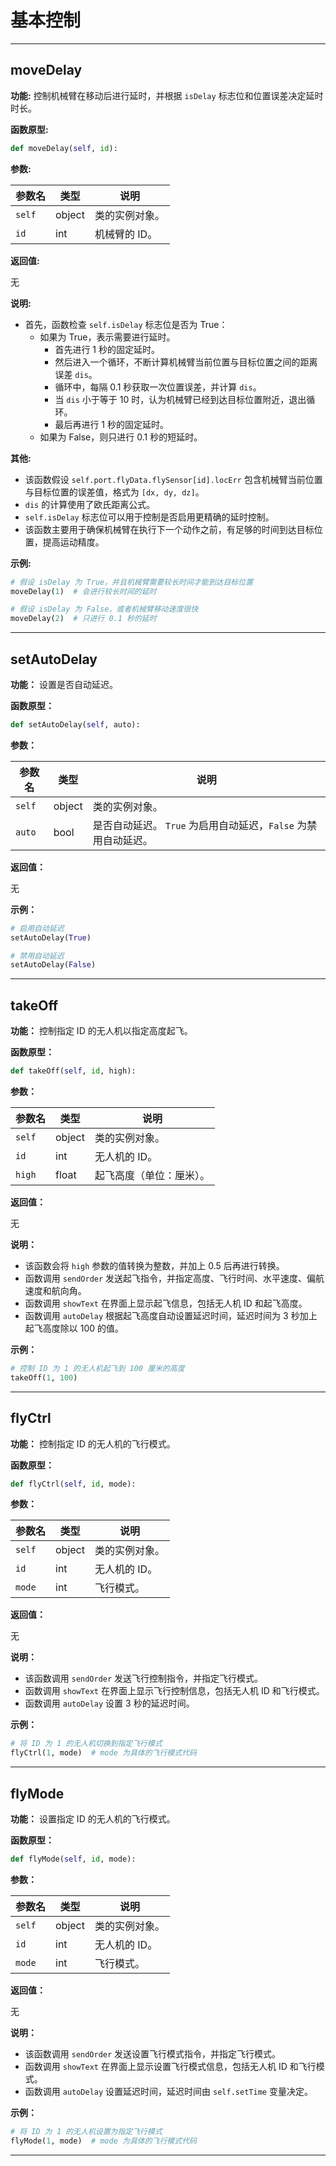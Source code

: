 # 基本控制

***

## moveDelay

**功能:** 控制机械臂在移动后进行延时，并根据 `isDelay`  标志位和位置误差决定延时时长。

**函数原型:**

```python
def moveDelay(self, id):
```

**参数:**

| 参数名 | 类型 | 说明 |
|---|---|---|
| `self` | object | 类的实例对象。 |
| `id` | int | 机械臂的 ID。 |

**返回值:**

无

**说明:**

* 首先，函数检查 `self.isDelay` 标志位是否为 True：
    * 如果为 True，表示需要进行延时。
        * 首先进行 1 秒的固定延时。
        * 然后进入一个循环，不断计算机械臂当前位置与目标位置之间的距离误差 `dis`。
        * 循环中，每隔 0.1 秒获取一次位置误差，并计算 `dis`。
        * 当 `dis` 小于等于 10 时，认为机械臂已经到达目标位置附近，退出循环。
        * 最后再进行 1 秒的固定延时。
    * 如果为 False，则只进行 0.1 秒的短延时。

**其他:**

* 该函数假设 `self.port.flyData.flySensor[id].locErr`  包含机械臂当前位置与目标位置的误差值，格式为 `[dx, dy, dz]`。
* `dis` 的计算使用了欧氏距离公式。
* `self.isDelay` 标志位可以用于控制是否启用更精确的延时控制。
* 该函数主要用于确保机械臂在执行下一个动作之前，有足够的时间到达目标位置，提高运动精度。

**示例:**

```python
# 假设 isDelay 为 True，并且机械臂需要较长时间才能到达目标位置
moveDelay(1)  # 会进行较长时间的延时

# 假设 isDelay 为 False，或者机械臂移动速度很快
moveDelay(2)  # 只进行 0.1 秒的延时
```

*** 

## setAutoDelay

**功能：** 设置是否自动延迟。

**函数原型：**

```python
def setAutoDelay(self, auto):
```

**参数：**

| 参数名 | 类型 | 说明 |
|---|---|---|
| `self` | object | 类的实例对象。 |
| `auto` | bool | 是否自动延迟。 `True` 为启用自动延迟，`False` 为禁用自动延迟。 |

**返回值：**

无

**示例：**

```python
# 启用自动延迟
setAutoDelay(True)

# 禁用自动延迟
setAutoDelay(False)
``` 

***

## takeOff

**功能：**  控制指定 ID 的无人机以指定高度起飞。

**函数原型：**

```python
def takeOff(self, id, high):
```

**参数：**

| 参数名 | 类型 | 说明 |
|---|---|---|
| `self` | object | 类的实例对象。 |
| `id` | int | 无人机的 ID。 |
| `high` | float | 起飞高度（单位：厘米）。 |

**返回值：**

无

**说明：**

* 该函数会将 `high` 参数的值转换为整数，并加上 0.5 后再进行转换。
* 函数调用 `sendOrder` 发送起飞指令，并指定高度、飞行时间、水平速度、偏航速度和航向角。
* 函数调用 `showText` 在界面上显示起飞信息，包括无人机 ID 和起飞高度。
* 函数调用 `autoDelay` 根据起飞高度自动设置延迟时间，延迟时间为 3 秒加上起飞高度除以 100 的值。

**示例：**

```python
# 控制 ID 为 1 的无人机起飞到 100 厘米的高度
takeOff(1, 100)
``` 

***

## flyCtrl

**功能：**  控制指定 ID 的无人机的飞行模式。

**函数原型：**

```python
def flyCtrl(self, id, mode):
```

**参数：**

| 参数名 | 类型 | 说明 |
|---|---|---|
| `self` | object | 类的实例对象。 |
| `id` | int | 无人机的 ID。 |
| `mode` | int | 飞行模式。 |

**返回值：**

无

**说明：**

* 该函数调用 `sendOrder` 发送飞行控制指令，并指定飞行模式。
* 函数调用 `showText` 在界面上显示飞行控制信息，包括无人机 ID 和飞行模式。
* 函数调用 `autoDelay` 设置 3 秒的延迟时间。

**示例：**

```python
# 将 ID 为 1 的无人机切换到指定飞行模式
flyCtrl(1, mode)  # mode 为具体的飞行模式代码
```

***

## flyMode

**功能：**  设置指定 ID 的无人机的飞行模式。

**函数原型：**

```python
def flyMode(self, id, mode):
```

**参数：**

| 参数名 | 类型 | 说明 |
|---|---|---|
| `self` | object | 类的实例对象。 |
| `id` | int | 无人机的 ID。 |
| `mode` | int | 飞行模式。 |

**返回值：**

无

**说明：**

* 该函数调用 `sendOrder` 发送设置飞行模式指令，并指定飞行模式。
* 函数调用 `showText` 在界面上显示设置飞行模式信息，包括无人机 ID 和飞行模式。
* 函数调用 `autoDelay` 设置延迟时间，延迟时间由 `self.setTime` 变量决定。

**示例：**

```python
# 将 ID 为 1 的无人机设置为指定飞行模式
flyMode(1, mode)  # mode 为具体的飞行模式代码
```

***



